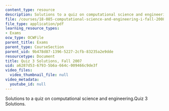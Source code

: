 ```yaml
---
content_type: resource
description: Solutions to a quiz on computational science and engineering.Quiz 3 Solutions.
file: /courses/18-085-computational-science-and-engineering-i-fall-2008/a6287d5367935b6a664c009466c9de3f_quiz3solutions.pdf
file_type: application/pdf
learning_resource_types:
- Exams
ocw_type: OCWFile
parent_title: Exams
parent_type: CourseSection
parent_uid: 9b478d87-1396-5227-2cfb-83235a2e9dde
resourcetype: Document
title: Quiz 3 Solutions, Fall 2007
uid: a6287d53-6793-5b6a-664c-009466c9de3f
video_files:
  video_thumbnail_file: null
video_metadata:
  youtube_id: null
---
```

Solutions to a quiz on computational science and engineering.Quiz 3 Solutions.

